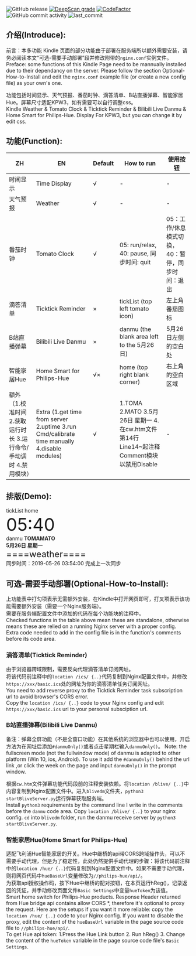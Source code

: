 ![GitHub release](https://img.shields.io/github/release/wmillers/kindleWeatherClock.svg?color=yellow&style=flat-square)
[![DeepScan grade](https://deepscan.io/api/teams/13271/projects/16273/branches/344913/badge/grade.svg)](https://deepscan.io/dashboard#view=project&tid=13271&pid=16273&bid=344913)
[![CodeFactor](https://www.codefactor.io/repository/github/wmillers/kindleweatherclock/badge/master)](https://www.codefactor.io/repository/github/wmillers/kindleweatherclock/overview/master)  
![GitHub commit activity](https://img.shields.io/github/commit-activity/m/wmillers/kindleWeatherClock?color=dodgerblue&style=flat-square)
![last_commit](https://img.shields.io/github/last-commit/wmillers/kindleWeatherClock.svg?color=aquamarine&style=flat-square)  
## 介绍(Introduce):  
前言：本多功能 Kindle 页面的部分功能由于部署在服务端所以额外需要安装，请务必阅读本文“可选-需要手动部署”段并修改附带的`nginx.conf`实例文件。
Preface: some functions of this Kindle Page need to be mannually installed due to their dependancy on the server. Please follow the section Optional-How-to-Install and edit the `nginx.conf` example file (or create a new config file) as your own's one.

功能包括时间显示、天气预报、番茄时钟、滴答清单、B站直播弹幕、智能家居Hue。屏幕尺寸适配KPW3，如有需要可以自行调整css。  
Kindle Weather & Tomato Clock & Ticktick Reminder & Bilibili Live Danmu & Home Smart for Philips-Hue. Display For KPW3, but you can change it by edit css.

## 功能(Function):
|ZH|EN|Default|How to run|使用按钮|
|-|-|-|-|-|
|时间显示|Time Display|√|-|-|
|天气预报|Weather|√|-|-|
|番茄时钟|Tomato Clock|√|05: run/relax, 40: pause, 同步时间: quit|05：工作/休息模式切换， 40：暂停，同步时间：退出|
|滴答清单|Ticktick Reminder|×|tickList (top left tomato icon)|左上角番茄图标|
|B站直播弹幕|Bilibili Live Danmu|×|danmu (the blank area left to the 5月26日)|5月26日左侧的空白处|
|智能家居Hue|Home Smart for Philips-Hue|√×|home (top right blank corner)|右上角的空白区域|
|额外（1.校准时间 2.获取运行时长 3.运行命令/手动调时 4.禁用模块）|Extra (1.get time from server 2.uptime 3.run Cmd/calibrate time manually 4.disable modules)|√|1.TOMA 2.MATO 3.5月26日 星期一 4.在cw.htm文件第14行Line14~起注释Comment模块以禁用Disable|-|

## 排版(Demo):  
tickList  home  
<font size=7>05:40</font><br>
danmu <b>TOMAMATO<br>
5月26日 星期一</b><br>
<font size=5>====weather====</font><br>
同步时间：2019-05-26 03:54:00 完成上一次同步</font>

## 可选-需要手动部署(Optional-How-to-Install):
上功能表中打勾项表示无需额外安装，在Kindle中打开网页即可，打叉项表示该功能需要额外安装（需要一个Nginx服务端）。  
需要在服务端配置文件中添加的代码在每个功能块的注释中。  
Checked functions in the table above mean these are standalone, otherwise means these are relied on a running Nginx server with a proper config.  
Extra code needed to add in the config file is in the function's comments before its code area.  

### 滴答清单(Ticktick Reminder)
由于浏览器跨域限制，需要反向代理滴答清单订阅网址。  
将该代码前注释中的`location /ics/ {..}`代码复制到Nginx配置文件中，并修改`https://xxx/basic.ics`处的网址为你的滴答清单任务订阅网址。  
You need to add reverse proxy to the Ticktick Reminder task subscription url to avoid browser's CORS error.  
Copy the `location /ics/ {..}` code to your Nginx config and edit `https://xxx/basic.ics` url to your personal subsciption url.  

### B站直播弹幕(Bilibili Live Danmu)
备注：弹幕全屏功能（不是全窗口功能）在其他系统的浏览器中也可以使用，开启方法为在网址后添加`#danmuOnly()`或者点击星期栏输入`danmuOnly()`。
Note: the fullscreen mode (not the fullwindow mode) of danmu is adapted to other platform (Win 10, ios, Android). To use it add the `#danmuOnly()` behind the url link ,or click the week on the page and input `danmuOnly()` in the prompt window.

根据`cw.htm`文件弹幕功能代码段前的注释安装依赖。将`location /blive/ {..}`中内容复制到Nginx配置文件中。进入`blivedm`文件夹，`python3 startBliveServer.py`运行弹幕获取服务端。  
Install `python3` requirements by the command line I write in the comments before the `danmu` code area. Copy `location /blive/ {..}` to your nginx config. `cd` into `blivedm` folder, run the danmu receive server by `python3 startBliveServer.py`.  

### 智能家居Hue(Home Smart for Philips-Hue)
适配飞利浦Hue智能家居的开关。Hue中继桥的api带CORS跨域操作头，可以不需要手动代理，但是为了稳定性，此处仍然提供手动代理的步骤：将该代码前注释中的`location /hue/ {..}`代码复制到Nginx配置文件中。如果不需要手动代理，则将网页代码中`hueBaseUrl`变量修改为`//philips-hue/api/`。  
为获取api授权操作码，按下Hue中继桥的配对按钮，在本页运行hReg()，记录返回的凭证，并手动修改页面文件`Basic Settings`中变量`hueToken`为该值。  
Smart home switch for Philips-Hue products. Response Header returned from Hue bridge api contains allow CORS *, therefore it's optional to proxy the request. Here are the setups if you want it more reliable: copy the `location /hue/ {..}` code to your Nginx config. If you want to disable the proxy, edit the content of the `hueBaseUrl` variable in the page source code file to `//philips-hue/api/`.  
To get Hue api token: 1.Press the Hue Link button 2. Run hReg() 3. Change the content of the `hueToken` variable in the page source code file's `Basic Settings`.  
